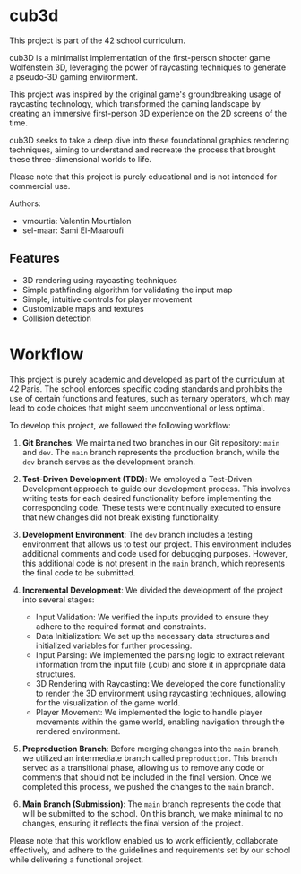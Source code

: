 # cub3d
This project is part of the 42 school curriculum.

cub3D is a minimalist implementation of the first-person shooter game Wolfenstein 3D, leveraging the power of raycasting techniques to generate a pseudo-3D gaming environment.


This project was inspired by the original game's groundbreaking usage of raycasting technology, which transformed the gaming landscape by creating an immersive first-person 3D experience on the 2D screens of the time.


cub3D seeks to take a deep dive into these foundational graphics rendering techniques, aiming to understand and recreate the process that brought these three-dimensional worlds to life.


Please note that this project is purely educational and is not intended for commercial use.

Authors:
- vmourtia: Valentin Mourtialon
- sel-maar: Sami El-Maaroufi

## Features
- 3D rendering using raycasting techniques
- Simple pathfinding algorithm for validating the input map
- Simple, intuitive controls for player movement
- Customizable maps and textures
- Collision detection

# Workflow

This project is purely academic and developed as part of the curriculum at 42 Paris. The school enforces specific coding standards and prohibits the use of certain functions and features, such as ternary operators, which may lead to code choices that might seem unconventional or less optimal.

To develop this project, we followed the following workflow:

1. **Git Branches**:
   We maintained two branches in our Git repository: `main` and `dev`. The `main` branch represents the production branch, while the `dev` branch serves as the development branch.

2. **Test-Driven Development (TDD)**:
   We employed a Test-Driven Development approach to guide our development process. This involves writing tests for each desired functionality before implementing the corresponding code. These tests were continually executed to ensure that new changes did not break existing functionality.

3. **Development Environment**:
   The `dev` branch includes a testing environment that allows us to test our project. This environment includes additional comments and code used for debugging purposes. However, this additional code is not present in the `main` branch, which represents the final code to be submitted.

4. **Incremental Development**:
   We divided the development of the project into several stages:
   - Input Validation: We verified the inputs provided to ensure they adhere to the required format and constraints.
   - Data Initialization: We set up the necessary data structures and initialized variables for further processing.
   - Input Parsing: We implemented the parsing logic to extract relevant information from the input file (.cub) and store it in appropriate data structures.
   - 3D Rendering with Raycasting: We developed the core functionality to render the 3D environment using raycasting techniques, allowing for the visualization of the game world.
   - Player Movement: We implemented the logic to handle player movements within the game world, enabling navigation through the rendered environment.

5. **Preproduction Branch**:
   Before merging changes into the `main` branch, we utilized an intermediate branch called `preproduction`. This branch served as a transitional phase, allowing us to remove any code or comments that should not be included in the final version. Once we completed this process, we pushed the changes to the `main` branch.

6. **Main Branch (Submission)**:
   The `main` branch represents the code that will be submitted to the school. On this branch, we make minimal to no changes, ensuring it reflects the final version of the project.

Please note that this workflow enabled us to work efficiently, collaborate effectively, and adhere to the guidelines and requirements set by our school while delivering a functional project.